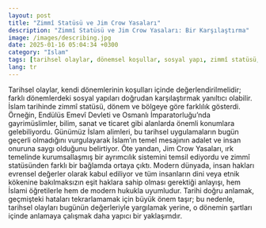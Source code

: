 ```yaml
---
layout: post
title: "Zimmî Statüsü ve Jim Crow Yasaları"
description: "Zimmî Statüsü ve Jim Crow Yasaları: Bir Karşılaştırma"
image: /images/describing.jpg
date: 2025-01-16 05:04:34 +0300
category: "Islam"
tags: [tarihsel olaylar, dönemsel koşullar, sosyal yapı, zimmî statüsü, İslam tarihi, Endülüs Emevî Devleti, Osmanlı İmparatorluğu, gayrimüslimler, bilim, sanat, ticaret, İslam alimleri, adalet, insan onuru, Jim Crow Yasaları, ırk ayrımcılığı, kurumsal ayrımcılık, modern dünya, insan hakları, evrensel değerler, eşit haklar, dini köken, etnik köken, modern hukuk, tarihi anlamak, geçmiş hatalar, yapıcı yaklaşım, tarihsel bağlam, İslami öğretiler, sosyal adalet, tarihsel değerlendirme]
lang: tr
---
```


<div class="frame">
  <p>Tarihsel olaylar, kendi dönemlerinin koşulları içinde değerlendirilmelidir; farklı dönemlerdeki sosyal yapıları doğrudan karşılaştırmak yanıltıcı olabilir. İslam tarihinde zimmî statüsü, dönem ve bölgeye göre farklılık gösterdi. Örneğin, Endülüs Emevî Devleti ve Osmanlı İmparatorluğu’nda gayrimüslimler, bilim, sanat ve ticaret gibi alanlarda önemli konumlara gelebiliyordu. Günümüz İslam alimleri, bu tarihsel uygulamaların bugün geçerli olmadığını vurgulayarak İslam’ın temel mesajının adalet ve insan onuruna saygı olduğunu belirtiyor. Öte yandan, Jim Crow Yasaları, ırk temelinde kurumsallaşmış bir ayrımcılık sistemini temsil ediyordu ve zimmî statüsünden farklı bir bağlamda ortaya çıktı. Modern dünyada, insan hakları evrensel değerler olarak kabul ediliyor ve tüm insanların dini veya etnik kökenine bakılmaksızın eşit haklara sahip olması gerektiği anlayışı, hem İslami öğretilerle hem de modern hukukla uyumludur. Tarihi doğru anlamak, geçmişteki hataları tekrarlamamak için büyük önem taşır; bu nedenle, tarihsel olayları bugünün değerleriyle yargılamak yerine, o dönemin şartları içinde anlamaya çalışmak daha yapıcı bir yaklaşımdır.</p>
</div>